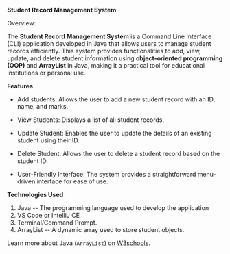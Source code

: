 **Student Record Management System**

Overview:

The **Student Record Management System** is a Command Line Interface (CLI) application developed in Java that allows users to manage student records efficiently. This system provides functionalities to add, view, update, and delete student information using **object-oriented programming (OOP)** and **ArrayList** in Java, making it a practical tool for educational institutions or personal use.

**Features**

- Add students: Allows the user to add a new student record with an ID, name, and marks.

- View Students: Displays a list of all student records.

- Update Student: Enables the user to update the details of an existing student using their ID.

- Delete Student: Allows the user to delete a student record based on the student ID.

- User-Friendly Interface: The system provides a straightforward menu-driven interface for ease of use.

**Technologies Used**

1. Java -- The programming language used to develop the application
2. VS Code or IntelliJ CE
3. Terminal/Command Prompt.
4. ArrayList -- A dynamic array used to store student objects.

 Learn more about Java (`ArrayList`) on [W3schools](https://www.w3schools.com/java/java_arraylist.asp).


